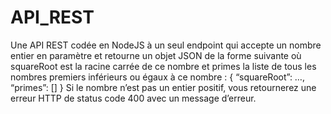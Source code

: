 # API_REST

Une API REST codée en NodeJS à un seul endpoint qui accepte un nombre entier en paramètre et
retourne un objet JSON de la forme suivante où squareRoot est la racine carrée de ce nombre et primes la liste de
tous les nombres premiers inférieurs ou égaux à ce nombre :
{
“squareRoot”: …,
“primes”: []
}
Si le nombre n’est pas un entier positif, vous retournerez une erreur HTTP de status code 400 avec un message
d’erreur.
